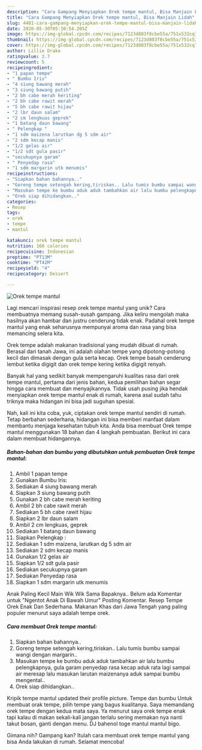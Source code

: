 ```yaml
---
description: "Cara Gampang Menyiapkan Orek tempe mantul, Bisa Manjain Lidah"
title: "Cara Gampang Menyiapkan Orek tempe mantul, Bisa Manjain Lidah"
slug: 4401-cara-gampang-menyiapkan-orek-tempe-mantul-bisa-manjain-lidah
date: 2020-05-30T05:30:54.205Z
image: https://img-global.cpcdn.com/recipes/7123d803f8cbe55a/751x532cq70/orek-tempe-mantul-foto-resep-utama.jpg
thumbnail: https://img-global.cpcdn.com/recipes/7123d803f8cbe55a/751x532cq70/orek-tempe-mantul-foto-resep-utama.jpg
cover: https://img-global.cpcdn.com/recipes/7123d803f8cbe55a/751x532cq70/orek-tempe-mantul-foto-resep-utama.jpg
author: Lillie Drake
ratingvalue: 3.7
reviewcount: 5
recipeingredient:
- "1 papan tempe"
- " Bumbu Iris"
- "4 siung bawang merah"
- "3 siung bawang putih"
- "2 bh cabe merah keriting"
- "2 bh cabe rawit merah"
- "5 bh cabe rawit hijau"
- "2 lbr daun salam"
- "2 cm lengkuas geprek"
- "1 batang daun bawang"
- " Pelengkap "
- "1 sdm maizena larutkan dg 5 sdm air"
- "2 sdm kecap manis"
- "1/2 gelas air"
- "1/2 sdt gula pasir"
- "secukupnya garam"
- " Penyedap rasa"
- "1 sdm margarin utk menumis"
recipeinstructions:
- "Siapkan bahan bahannya.."
- "Goreng tempe setengah kering,tiriskan.. Lalu tumis bumbu sampai wangi dengan margarin.."
- "Masukan tempe ke bumbu aduk aduk tambahkan air lalu bumbu pelengkapnya, gula garam penyedap rasa kecap aduk rata lagi sampai air meresap lalu masukan larutan maizenanya aduk sampai bumbu mengental.."
- "Orek siap dihidangkan.."
categories:
- Resep
tags:
- orek
- tempe
- mantul

katakunci: orek tempe mantul 
nutrition: 160 calories
recipecuisine: Indonesian
preptime: "PT13M"
cooktime: "PT42M"
recipeyield: "4"
recipecategory: Dessert

---
```



![Orek tempe mantul](https://img-global.cpcdn.com/recipes/7123d803f8cbe55a/751x532cq70/orek-tempe-mantul-foto-resep-utama.jpg)

Lagi mencari inspirasi resep orek tempe mantul yang unik? Cara membuatnya memang susah-susah gampang. Jika keliru mengolah maka hasilnya akan hambar dan justru cenderung tidak enak. Padahal orek tempe mantul yang enak seharusnya mempunyai aroma dan rasa yang bisa memancing selera kita.

Orek tempe adalah makanan tradisional yang mudah dibuat di rumah. Berasal dari tanah Jawa, ini adalah olahan tempe yang dipotong-potong kecil dan dimasak dengan gula serta kecap. Orek tempe basah cenderung lembut ketika digigit dan orek tempe kering ketika digigit renyah.

Banyak hal yang sedikit banyak mempengaruhi kualitas rasa dari orek tempe mantul, pertama dari jenis bahan, kedua pemilihan bahan segar hingga cara membuat dan menyajikannya. Tidak usah pusing jika hendak menyiapkan orek tempe mantul enak di rumah, karena asal sudah tahu triknya maka hidangan ini bisa jadi suguhan spesial.


Nah, kali ini kita coba, yuk, ciptakan orek tempe mantul sendiri di rumah. Tetap berbahan sederhana, hidangan ini bisa memberi manfaat dalam membantu menjaga kesehatan tubuh kita. Anda bisa membuat Orek tempe mantul menggunakan 18 bahan dan 4 langkah pembuatan. Berikut ini cara dalam membuat hidangannya.

<!--inarticleads1-->

##### Bahan-bahan dan bumbu yang dibutuhkan untuk pembuatan Orek tempe mantul:

1. Ambil 1 papan tempe
1. Gunakan  Bumbu Iris:
1. Sediakan 4 siung bawang merah
1. Siapkan 3 siung bawang putih
1. Gunakan 2 bh cabe merah keriting
1. Ambil 2 bh cabe rawit merah
1. Sediakan 5 bh cabe rawit hijau
1. Siapkan 2 lbr daun salam
1. Ambil 2 cm lengkuas, geprek
1. Sediakan 1 batang daun bawang
1. Siapkan  Pelengkap :
1. Sediakan 1 sdm maizena, larutkan dg 5 sdm air
1. Sediakan 2 sdm kecap manis
1. Gunakan 1/2 gelas air
1. Siapkan 1/2 sdt gula pasir
1. Sediakan secukupnya garam
1. Sediakan  Penyedap rasa
1. Siapkan 1 sdm margarin utk menumis


Anak Paling Kecil Main Wik Wik Sama Bapaknya.. Belum ada Komentar untuk &#34;Ngentot Anak Di Bawah Umur&#34; Posting Komentar. Resep Tempe Orek Enak Dan Sederhana. Makanan Khas dari Jawa Tengah yang paling populer menurut saya adalah tempe orek. 

<!--inarticleads2-->

##### Cara membuat Orek tempe mantul:

1. Siapkan bahan bahannya..
1. Goreng tempe setengah kering,tiriskan.. Lalu tumis bumbu sampai wangi dengan margarin..
1. Masukan tempe ke bumbu aduk aduk tambahkan air lalu bumbu pelengkapnya, gula garam penyedap rasa kecap aduk rata lagi sampai air meresap lalu masukan larutan maizenanya aduk sampai bumbu mengental..
1. Orek siap dihidangkan..


Kripik tempe mantul updated their profile picture. Tempe dan bumbu Untuk membuat orak tempe, pilih tempe yang bagus kualitanya. Saya memandang orek tempe dengan kedua mata saya. Ya menurut saya orek tempe enak tapi kalau di makan sekali-kali jangan terlalu sering memakan nya nanti takut bosan, ganti dengan menu. DJ bahenol toge mantul mantul bigo. 

Gimana nih? Gampang kan? Itulah cara membuat orek tempe mantul yang bisa Anda lakukan di rumah. Selamat mencoba!
